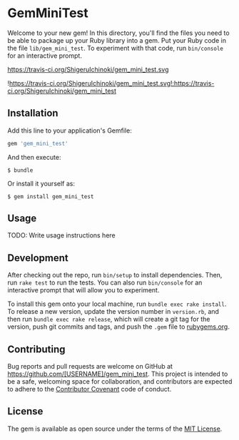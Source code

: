 # GemMiniTest

Welcome to your new gem! In this directory, you'll find the files you need to be able to package up your Ruby library into a gem. Put your Ruby code in the file `lib/gem_mini_test`. To experiment with that code, run `bin/console` for an interactive prompt.

https://travis-ci.org/ShigeruIchinoki/gem_mini_test.svg

!https://travis-ci.org/ShigeruIchinoki/gem_mini_test.svg!:https://travis-ci.org/ShigeruIchinoki/gem_mini_test

## Installation

Add this line to your application's Gemfile:

```ruby
gem 'gem_mini_test'
```

And then execute:

    $ bundle

Or install it yourself as:

    $ gem install gem_mini_test

## Usage

TODO: Write usage instructions here

## Development

After checking out the repo, run `bin/setup` to install dependencies. Then, run `rake test` to run the tests. You can also run `bin/console` for an interactive prompt that will allow you to experiment.

To install this gem onto your local machine, run `bundle exec rake install`. To release a new version, update the version number in `version.rb`, and then run `bundle exec rake release`, which will create a git tag for the version, push git commits and tags, and push the `.gem` file to [rubygems.org](https://rubygems.org).

## Contributing

Bug reports and pull requests are welcome on GitHub at https://github.com/[USERNAME]/gem_mini_test. This project is intended to be a safe, welcoming space for collaboration, and contributors are expected to adhere to the [Contributor Covenant](contributor-covenant.org) code of conduct.


## License

The gem is available as open source under the terms of the [MIT License](http://opensource.org/licenses/MIT).

